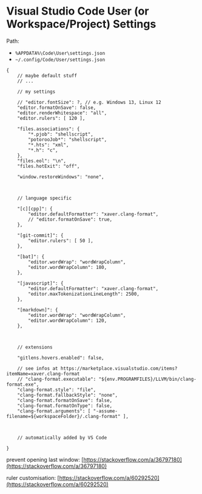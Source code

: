 # Visual Studio Code User (or Workspace/Project) Settings

Path:
- `%APPDATA%\Code\User\settings.json`
- `~/.config/Code/User/settings.json`

```jsonc
{
    // maybe default stuff
    // ...

    // my settings

    // "editor.fontSize": ?, // e.g. Windows 13, Linux 12
    "editor.formatOnSave": false,
    "editor.renderWhitespace": "all",
    "editor.rulers": [ 120 ],

    "files.associations": {
        "*.pjob": "shellscript",
        "potorooJob*": "shellscript",
        "*.hts": "xml",
        "*.h": "c",
    },
    "files.eol": "\n",
    "files.hotExit": "off",

    "window.restoreWindows": "none",



    // language specific

    "[c][cpp]": {
        "editor.defaultFormatter": "xaver.clang-format",
        // "editor.formatOnSave": true,
    },

    "[git-commit]": {
        "editor.rulers": [ 50 ],
    },

    "[bat]": {
        "editor.wordWrap": "wordWrapColumn",
        "editor.wordWrapColumn": 180,
    },

    "[javascript]": {
        "editor.defaultFormatter": "xaver.clang-format",
        "editor.maxTokenizationLineLength": 2500,
    },

    "[markdown]": {
        "editor.wordWrap": "wordWrapColumn",
        "editor.wordWrapColumn": 120,
    },



    // extensions

    "gitlens.hovers.enabled": false,

    // see infos at https://marketplace.visualstudio.com/items?itemName=xaver.clang-format
    // "clang-format.executable": "${env.PROGRAMFILES}/LLVM/bin/clang-format.exe",
    "clang-format.style": "file",
    "clang-format.fallbackStyle": "none",
    "clang-format.formatOnSave": false,
    "clang-format.formatOnType": false,
    "clang-format.arguments": [ "-assume-filename=${workspaceFolder}/.clang-format" ],



    // automatically added by VS Code

}
```

prevent opening last window: [https://stackoverflow.com/a/36797180](https://stackoverflow.com/a/36797180)

ruler customisation: [https://stackoverflow.com/a/60292520](https://stackoverflow.com/a/60292520)
